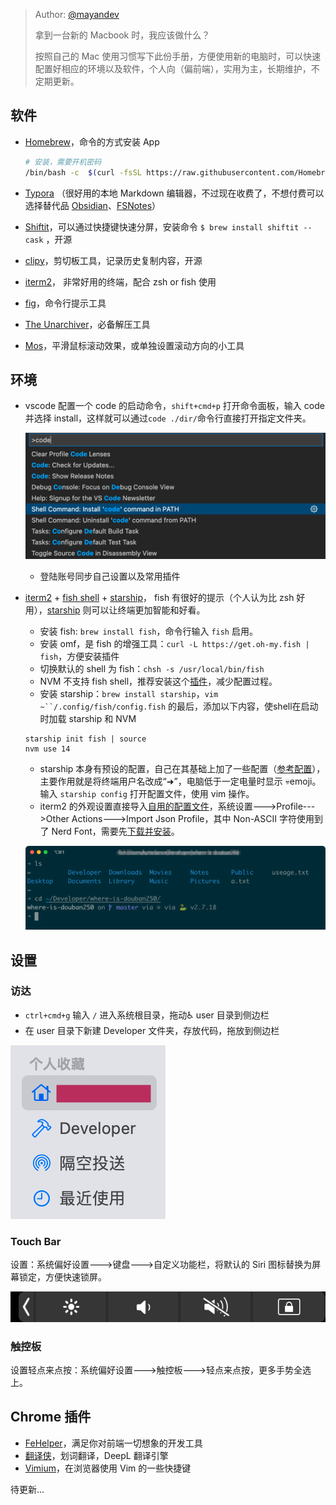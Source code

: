 > Author: [@mayandev](https://github.com/mayandev)
> 
> 拿到一台新的 Macbook 时，我应该做什么？
> 
> 按照自己的 Mac 使用习惯写下此份手册，方便使用新的电脑时，可以快速配置好相应的环境以及软件，个人向（偏前端），实用为主，长期维护，不定期更新。

## 软件

-   [Homebrew](https://brew.sh/)，命令的方式安装 App
    
    ```Bash
    # 安装，需要开机密码
    /bin/bash -c  $(curl -fsSL https://raw.githubusercontent.com/Homebrew/install/master/install.sh) 
    ```
-   [Typora](https://typora.io/#download) （很好用的本地 Markdown 编辑器，不过现在收费了，不想付费可以选择替代品 [Obsidian](https://obsidian.md/)、[FSNotes](https://github.com/glushchenko/fsnotes)）
-   [Shiftit](https://github.com/fikovnik/ShiftIt)，可以通过快捷键快速分屏，安装命令 `$ brew install shiftit --cask` ，开源
-   [clipy](https://clipy-app.com/)，剪切板工具，记录历史复制内容，开源
-   [iterm2](https://iterm2.com/)， 非常好用的终端，配合 zsh or fish 使用
-   [fig](https://fig.io/)，命令行提示工具
-   [The Unarchiver](https://theunarchiver.com/)，必备解压工具
-   [Mos](https://github.com/Caldis/Mos)，平滑鼠标滚动效果，或单独设置滚动方向的小工具
    

## 环境

-   vscode 配置一个 code 的启动命令，`shift+cmd+p` 打开命令面板，输入 code 并选择 install，这样就可以通过`code ./dir/`命令行直接打开指定文件夹。
		
    ![](./images/vscode.png)

    -   登陆账号同步自己设置以及常用插件
-   [iterm2](https://iterm2.com/) + [fish shell](https://fishshell.com/) + [starship](https://starship.rs/)， fish 有很好的提示（个人认为比 zsh 好用），[starship](https://starship.rs/) 则可以让终端更加智能和好看。
    -   安装 fish: `brew install fish`，命令行输入 `fish` 启用。
    -   安装 omf，是 fish 的增强工具：`curl -L https://get.oh-my.fish | fish`，方便安装插件
    -   切换默认的 shell 为 fish：`chsh -s /usr/local/bin/fish`
    -   NVM 不支持 fish shell，推荐安装这个[插件](https://github.com/jorgebucaran/nvm.fish)，减少配置过程。
    -   安装 starship：`brew install starship`，`vim ~``/.config/fish/config.fish` 的最后，添加以下内容，使shell在启动时加载 starship 和 NVM
    ```Plaintext
    starship init fish | source
    nvm use 14
    ```
    -   starship 本身有预设的配置，自己在其基础上加了一些配置（[参考配置](https://github.com/Mayandev/macbook-starter-hankbook/blob/main/starship.toml)），主要作用就是将终端用户名改成“➜”，电脑低于一定电量时显示 💀emoji。输入 `starship config` 打开配置文件，使用 vim 操作。
    -   iterm2 的外观设置直接导入[自用的配置文件](https://github.com/Mayandev/macbook-starter-hankbook/blob/main/iterm2_config.json)，系统设置--->Profile--->Other Actions--->Import Json Profile，其中 Non-ASCII 字符使用到了 Nerd Font，需要先[下载并安装](https://github.com/ryanoasis/nerd-fonts/releases/download/v2.1.0/FantasqueSansMono.zip)。
    
    ![](./images/iterm2.png)
    

## 设置

### 访达

-   `ctrl+cmd+g` 输入 `/` 进入系统根目录，拖动♿️ user 目录到侧边栏
-   在 user 目录下新建 Developer 文件夹，存放代码，拖放到侧边栏

![](./images/finder.png)

### Touch Bar

设置：系统偏好设置--->键盘--->自定义功能栏，将默认的 Siri 图标替换为屏幕锁定，方便快速锁屏。

![](./images/touchbar.png)

### 触控板

设置轻点来点按：系统偏好设置--->触控板--->轻点来点按，更多手势全选上。

## Chrome 插件

- [FeHelper](https://chrome.google.com/webstore/detail/fehelper%E5%89%8D%E7%AB%AF%E5%8A%A9%E6%89%8B/pkgccpejnmalmdinmhkkfafefagiiiad?utm_source=chrome-ntp-icon)，满足你对前端一切想象的开发工具
- [翻译侠](https://chrome.google.com/webstore/detail/%E7%BF%BB%E8%AF%91%E4%BE%A0%EF%BC%88translate-man%EF%BC%89plus/fmiefmaepcnjahoajkfckenfngfehhma?hl=zh-CN)，划词翻译，DeepL 翻译引擎
- [Vimium](https://chrome.google.com/webstore/detail/vimium/dbepggeogbaibhgnhhndojpepiihcmeb)，在浏览器使用 Vim 的一些快捷键

待更新...
